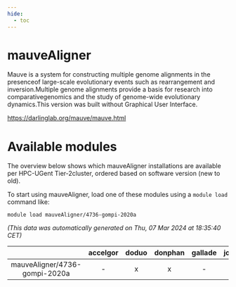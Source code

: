 ```yaml
---
hide:
  - toc
---
```


mauveAligner
============


Mauve is a system for constructing multiple genome alignments in the presenceof large-scale evolutionary events such as rearrangement and inversion.Multiple genome alignments provide a basis for research into comparativegenomics and the study of genome-wide evolutionary dynamics.This version was built without Graphical User Interface.

https://darlinglab.org/mauve/mauve.html
# Available modules


The overview below shows which mauveAligner installations are available per HPC-UGent Tier-2cluster, ordered based on software version (new to old).

To start using mauveAligner, load one of these modules using a `module load` command like:

```shell
module load mauveAligner/4736-gompi-2020a
```

*(This data was automatically generated on Thu, 07 Mar 2024 at 18:35:40 CET)*  

| |accelgor|doduo|donphan|gallade|joltik|skitty|
| :---: | :---: | :---: | :---: | :---: | :---: | :---: |
|mauveAligner/4736-gompi-2020a|-|x|x|-|x|x|
